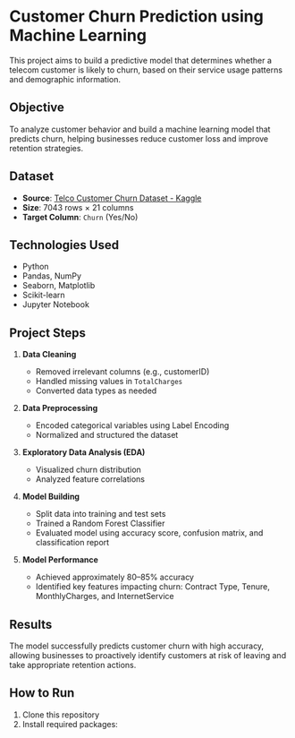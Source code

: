 # Customer Churn Prediction using Machine Learning

This project aims to build a predictive model that determines whether a telecom customer is likely to churn, based on their service usage patterns and demographic information.

## Objective

To analyze customer behavior and build a machine learning model that predicts churn, helping businesses reduce customer loss and improve retention strategies.

## Dataset

- **Source**: [Telco Customer Churn Dataset - Kaggle](https://www.kaggle.com/datasets/blastchar/telco-customer-churn)
- **Size**: 7043 rows × 21 columns
- **Target Column**: `Churn` (Yes/No)

## Technologies Used

- Python
- Pandas, NumPy
- Seaborn, Matplotlib
- Scikit-learn
- Jupyter Notebook

## Project Steps

1. **Data Cleaning**
   - Removed irrelevant columns (e.g., customerID)
   - Handled missing values in `TotalCharges`
   - Converted data types as needed

2. **Data Preprocessing**
   - Encoded categorical variables using Label Encoding
   - Normalized and structured the dataset

3. **Exploratory Data Analysis (EDA)**
   - Visualized churn distribution
   - Analyzed feature correlations

4. **Model Building**
   - Split data into training and test sets
   - Trained a Random Forest Classifier
   - Evaluated model using accuracy score, confusion matrix, and classification report

5. **Model Performance**
   - Achieved approximately 80–85% accuracy
   - Identified key features impacting churn: Contract Type, Tenure, MonthlyCharges, and InternetService

## Results

The model successfully predicts customer churn with high accuracy, allowing businesses to proactively identify customers at risk of leaving and take appropriate retention actions.

## How to Run

1. Clone this repository
2. Install required packages:
